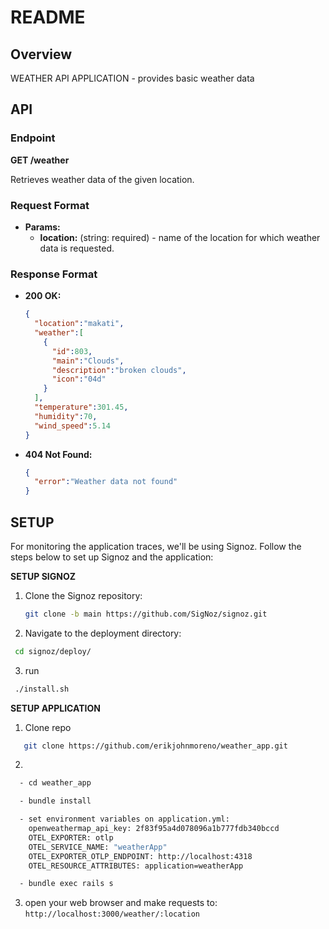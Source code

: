 # README
  
## Overview

WEATHER API APPLICATION - provides basic weather data

## API

### Endpoint

**GET /weather**

Retrieves weather data of the given location.

### Request Format

- **Params:**
  - **location:** (string: required) - name of the location for which weather data is requested.

### Response Format

- **200 OK:**
  ```json
  {
    "location":"makati",
    "weather":[
      {
        "id":803,
        "main":"Clouds",
        "description":"broken clouds",
        "icon":"04d"
      }
    ],
    "temperature":301.45,
    "humidity":70,
    "wind_speed":5.14
  }

- **404 Not Found:**
  ```json
  {
    "error":"Weather data not found"
  }


## SETUP

For monitoring the application traces, we'll be using Signoz. Follow the steps below to set up Signoz and the application:

**SETUP SIGNOZ**
1. Clone the Signoz repository:
   ```bash
   git clone -b main https://github.com/SigNoz/signoz.git
   ```
2. Navigate to the deployment directory:
 ```bash
  cd signoz/deploy/
```
3. run
 ```bash
  ./install.sh
```


**SETUP APPLICATION**
1. Clone repo
```bash
   git clone https://github.com/erikjohnmoreno/weather_app.git
```
2. 
```bash
  - cd weather_app

  - bundle install

  - set environment variables on application.yml:
    openweathermap_api_key: 2f83f95a4d078096a1b777fdb340bccd
    OTEL_EXPORTER: otlp
    OTEL_SERVICE_NAME: "weatherApp"
    OTEL_EXPORTER_OTLP_ENDPOINT: http://localhost:4318
    OTEL_RESOURCE_ATTRIBUTES: application=weatherApp

  - bundle exec rails s
```
3. open your web browser and make requests to:
   ``` http://localhost:3000/weather/:location ```


  


